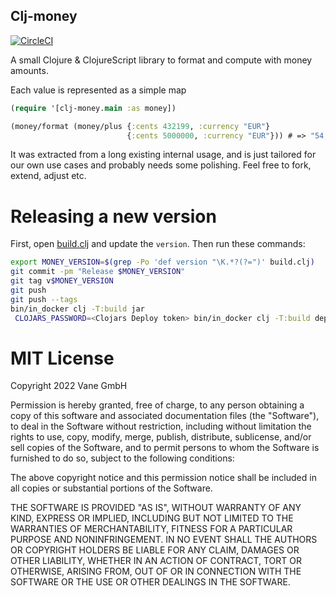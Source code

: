 Clj-money
---------

[![CircleCI](https://circleci.com/gh/vane-tech/clj-money/tree/main.svg?style=svg)](https://circleci.com/gh/vane-tech/clj-money/tree/main)

A small Clojure & ClojureScript library to format and compute with money amounts.

Each value is represented as a simple map

```clojure
(require '[clj-money.main :as money])

(money/format (money/plus {:cents 432199, :currency "EUR"}
                          {:cents 5000000, :currency "EUR"})) # => "54,321.99 EUR"
```

It was extracted from a long existing internal usage, and is just tailored for our own use cases and probably needs some polishing. Feel free to fork, extend, adjust etc.

Releasing a new version
=======================

First, open [build.clj](./build.clj) and update the `version`. Then run these commands:

```sh
export MONEY_VERSION=$(grep -Po 'def version "\K.*?(?=")' build.clj)
git commit -pm "Release $MONEY_VERSION"
git tag v$MONEY_VERSION
git push
git push --tags
bin/in_docker clj -T:build jar
 CLOJARS_PASSWORD=<Clojars Deploy token> bin/in_docker clj -T:build deploy
```

MIT License
===========

Copyright 2022 Vane GmbH

Permission is hereby granted, free of charge, to any person obtaining a copy of this software and associated documentation files (the "Software"), to deal in the Software without restriction, including without limitation the rights to use, copy, modify, merge, publish, distribute, sublicense, and/or sell copies of the Software, and to permit persons to whom the Software is furnished to do so, subject to the following conditions:

The above copyright notice and this permission notice shall be included in all copies or substantial portions of the Software.

THE SOFTWARE IS PROVIDED "AS IS", WITHOUT WARRANTY OF ANY KIND, EXPRESS OR IMPLIED, INCLUDING BUT NOT LIMITED TO THE WARRANTIES OF MERCHANTABILITY, FITNESS FOR A PARTICULAR PURPOSE AND NONINFRINGEMENT. IN NO EVENT SHALL THE AUTHORS OR COPYRIGHT HOLDERS BE LIABLE FOR ANY CLAIM, DAMAGES OR OTHER LIABILITY, WHETHER IN AN ACTION OF CONTRACT, TORT OR OTHERWISE, ARISING FROM, OUT OF OR IN CONNECTION WITH THE SOFTWARE OR THE USE OR OTHER DEALINGS IN THE SOFTWARE.
